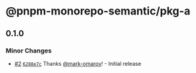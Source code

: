 # @pnpm-monorepo-semantic/pkg-a

## 0.1.0

### Minor Changes

- [#2](https://github.com/mark-omarov/pnpm-monorepo/pull/2) [`6288e7c`](https://github.com/mark-omarov/pnpm-monorepo/commit/6288e7c34feb13b3a7f2bb0d07c1479a3092798d) Thanks [@mark-omarov](https://github.com/mark-omarov)! - Initial release
